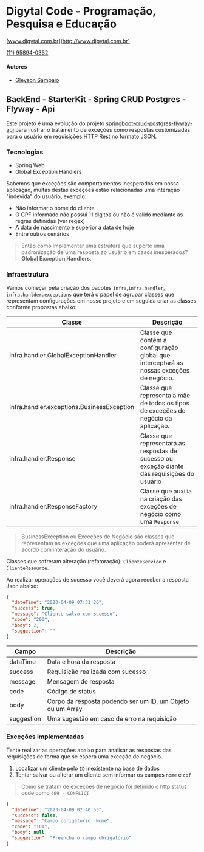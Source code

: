 # Digytal Code - Programação, Pesquisa e Educação
[www.digytal.com.br](http://www.digytal.com.br)

[(11) 95894-0362](https://api.whatsapp.com/send?phone=5511958940362)


#### Autores
- [Gleyson Sampaio](https://github.com/glysns)

## BackEnd - StarterKit - Spring CRUD Postgres - Flyway - Api

Este projeto é uma evolução do projeto [springboot-crud-postgres-flyway-api](https://github.com/glysns/backend-stater-kit/tree/main/spring/springboot-crud-postgres-flyway-api) para ilustrar o tratamento de exceções como respostas customizadas para o usuário em requisições HTTP Rest no formato JSON.

### Tecnologias

* Spring Web
* Global Exception Handlers

Sabemos que exceções são comportamentos inesperados em nossa aplicação, muitas destas exceções estão relacionadas uma interação "indevida" do usuário, exemplo:

* Não informar o nome do cliente
* O CPF informado não possui 11 digitos ou não é valido mediante as regras definidas (ver regex)
* A data de nascimento é superior a data de hoje
* Entre outros cenários

>Então como implementar uma estrutura que suporte uma padronização de uma resposta ao usuário em casos inesperados? **Global Exception Handlers**.

### Infraestrutura

Vamos começar pela criação dos pacotes `infra`,`infra.handler`, `infra.hanlder.exceptions` que terá o papel de agrupar classes que representam configurações em nosso projeto e em seguida criar as classes conforme propostas abaixo:

| Classe                                     | Descrição                                                                                    |
|--------------------------------------------|----------------------------------------------------------------------------------------------|
| infra.handler.GlobalExceptionHandler       | Classe que contém a configuração global que interceptará as nossas exceções de negócio.      |
| infra.handler.exceptions.BusinessException | Classe que representa a mãe de todos os tipos de exceções de negócio da aplicação.           |
| infra.handler.Response                     | Classe que representará as respostas de sucesso ou exceção diante das requisições do usuário |
| infra.handler.ResponseFactory              | Classe que auxilia na criação das exceções de negócio como uma `Response`                      |

> BusinessException ou Exceções de Negócio são classes que representam as exceções que uma aplicação poderá apresentar de acordo com interação do usuário.

Classes que sofreram alteração (refatoração): `ClienteService` e `ClienteResource`.

Ao realizar operações de sucesso você deverá agora receber a resposta Json abaixo:

```json
{
  "dateTime": "2023-04-09 07:31:26",
  "success": true,
  "message": "Cliente salvo com sucesso",
  "code": "200",
  "body": 2,
  "suggestion": ""
}
```
| Campo    | Descrição                                                  |
|----------|------------------------------------------------------------|
| dataTime | Data e hora da resposta                                    |
| success  | Requisição realizada com sucesso                           |
| message  | Mensagem de resposta                                       |
| code     | Código de status                                           |
| body     | Corpo da resposta podendo ser um ID, um Objeto ou um Array |
| suggestion  | Uma sugestão em caso de erro na requisição                 |


### Exceções implementadas

Tente realizar as operações abaixo para analisar as respostas das requisições de forma que se espera uma exceção de negócio.

1. Localizar um cliente pelo `ID` inexistente na base de dados
2. Tentar salvar ou alterar um cliente sem informar os campos `nome` e `cpf`


>Como se tratam de exceções de negócio foi definido o http status code como `409 - CONFLICT`  


```json
{
  "dateTime": "2023-04-09 07:40:53",
  "success": false,
  "message": "Campo obrigatório: Nome",
  "code": "101",
  "body": null,
  "suggestion": "Preencha o campo obrigatório"
}
```